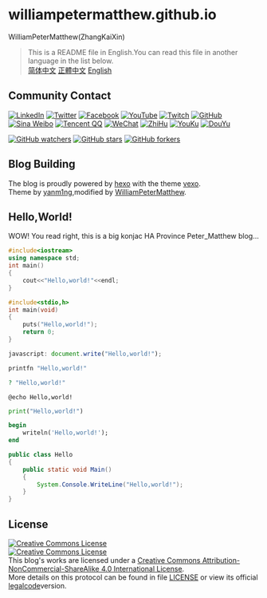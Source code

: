 # williampetermatthew.github.io
WilliamPeterMatthew(ZhangKaiXin)
> This is a README file in English.You can read this file in another language in the list below.  
> [简体中文](https://github.com/WilliamPeterMatthew/williampetermatthew.github.io/blob/master/README-zh_CN.md) [正體中文](https://github.com/WilliamPeterMatthew/williampetermatthew.github.io/blob/master/README-zh_TW.md) [English](https://github.com/WilliamPeterMatthew/williampetermatthew.github.io/blob/master/README-en_US.md)  

## Community Contact
[![LinkedIn](https://img.shields.io/badge/LinkedIn-张开昕-0077b5.svg?logo=LinkedIn&longCache=true&style=social)](https://www.linkedin.com/in/%E5%BC%80%E6%98%95-%E5%BC%A0-37393998)
[![Twitter](https://img.shields.io/badge/Twitter-Peter__Matthew__-2aa9e0.svg?logo=Twitter&longCache=true&style=social)](https://twitter.com/Peter_Matthew_)
[![Facebook](https://img.shields.io/badge/Facebook-张开昕-3b5998.svg?logo=Facebook&longCache=true&style=social)](https://www.facebook.com/profile.php?id=100011837585349)
[![YouTube](https://img.shields.io/badge/YouTube-WilliamPeterMatthew-ff0000.svg?logo=YouTube&longCache=true&style=social)](https://www.youtube.com/channel/UC5bVJtvNLuSZGlULitP5y9Q)
[![Twitch](https://img.shields.io/badge/Twitch-WilliamPeterMatthew-6441a4.svg?logo=Twitch&longCache=true&style=social)](https://www.twitch.tv/williampetermatthew)
[![GitHub](https://img.shields.io/badge/GitHub-WilliamPeterMatthew-333333.svg?logo=GitHub&longCache=true&style=social)](https://github.com/WilliamPeterMatthew)
[![Sina Weibo](https://img.shields.io/badge/Sina_Weibo-WilliamPeterMatthew-e6162d.svg?logo=Sina-Weibo&longCache=true&style=social)](http://weibo.com/WilliamPeterMatthew)
[![Tencent QQ](https://img.shields.io/badge/Tencent_QQ-张开昕-eb1923.svg?logo=Tencent-QQ&longCache=true&style=social)](http://wpa.qq.com/msgrd?V=3&Uin=1145232806)
[![WeChat](https://img.shields.io/badge/WeChat-张开昕-7bb32e.svg?logo=WeChat&longCache=true&style=social)](https://u.wechat.com/EB5lXuIJto8f_6bK4kAoWQ0)
[![ZhiHu](https://img.shields.io/badge/ZhiHu-WilliamPeterMatthew-0e67c8.svg?longCache=true&style=social)](https://www.zhihu.com/people/WilliamPeterMatthew)
[![YouKu](https://img.shields.io/badge/YouKu-WilliamPeterMatthew-0393ff.svg?longCache=true&style=social)](http://i.youku.com/petermatthew)
[![DouYu](https://img.shields.io/badge/DouYu-WilliamPeterMatthew-ff630e.svg?longCache=true&style=social)](http://none/)

[![GitHub watchers](https://img.shields.io/github/watchers/WilliamPeterMatthew/williampetermatthew.github.io.svg?style=social&label=Watch)](https://github.com/WilliamPeterMatthew/williampetermatthew.github.io)
[![GitHub stars](https://img.shields.io/github/stars/WilliamPeterMatthew/williampetermatthew.github.io.svg?style=social&label=Star)](https://github.com/WilliamPeterMatthew/williampetermatthew.github.io)
[![GitHub forkers](https://img.shields.io/github/forks/WilliamPeterMatthew/williampetermatthew.github.io.svg?style=social&label=Fork)](https://github.com/WilliamPeterMatthew/williampetermatthew.github.io)

## Blog Building
The blog is proudly powered by [hexo](https://hexo.io/) with the theme [vexo](https://github.com/yanm1ng/hexo-theme-vexo).  
Theme by [yanm1ng](https://github.com/yanm1ng),modified by [WilliamPeterMatthew](https://github.com/WilliamPeterMatthew).  

## Hello,World!
WOW! You read right, this is a big konjac HA Province Peter_Matthew blog...
```cpp
#include<iostream>
using namespace std;
int main()
{
	cout<<"Hello,world!"<<endl;
}
```
```c
#include<stdio,h>
int main(void)
{
	puts("Hello,world!");
	return 0;
}
```
```javascript
javascript: document.write("Hello,world!");
```
```ruby
printfn "Hello,world!"
```
```php
? "Hello,world!"
```
```batch
@echo Hello,world!
```
```python
print("Hello,world!")
```
```pascal
begin
	writeln('Hello,world!');
end
```
```java
public class Hello
{
	public static void Main()
	{
		System.Console.WriteLine("Hello,world!");
	}
}
```

## License
[![Creative Commons License](https://williampetermatthew.github.io/pic/80x15.png)](https://creativecommons.org/licenses/by-nc-sa/4.0/)  
[![Creative Commons License](https://williampetermatthew.github.io/pic/88x31.png)](https://creativecommons.org/licenses/by-nc-sa/4.0/)  
This blog's works are licensed under a [Creative Commons Attribution-NonCommercial-ShareAlike 4.0 International License](https://creativecommons.org/licenses/by-nc-sa/4.0/).  
More details on this protocol can be found in file [LICENSE](https://github.com/WilliamPeterMatthew/williampetermatthew.github.io/blob/master/LICENSE) or view its official [legalcode](https://creativecommons.org/licenses/by-nc-sa/4.0/legalcode)version.
